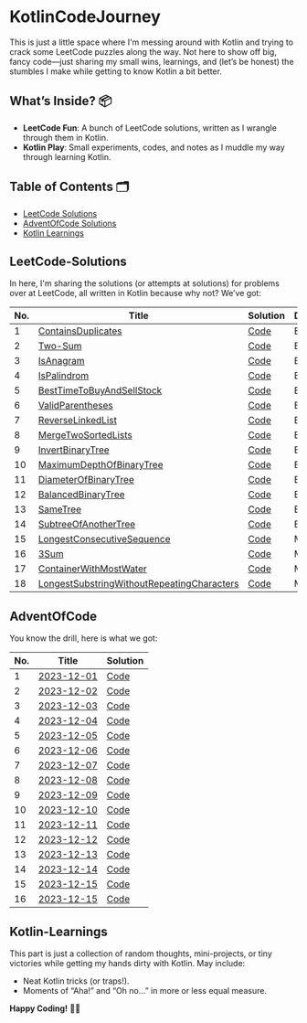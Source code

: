 # KotlinCodeJourney

This is just a little space where I'm messing around with Kotlin and trying to crack some LeetCode puzzles along the
way. Not here to show off big, fancy code—just sharing my small wins, learnings, and (let’s be honest) the stumbles I
make while getting to know Kotlin a bit better.

## What’s Inside? 📦

- **LeetCode Fun**: A bunch of LeetCode solutions, written as I wrangle through them in Kotlin.
- **Kotlin Play**: Small experiments, codes, and notes as I muddle my way through learning Kotlin.

## Table of Contents 🗂

- [LeetCode Solutions](#LeetCode-Solutions)
- [AdventOfCode Solutions](#AdventOfCode)
- [Kotlin Learnings](#kotlin-learnings)

## LeetCode-Solutions

In here, I'm sharing the solutions (or attempts at solutions) for problems over at LeetCode, all written in Kotlin
because why not? We’ve got:

| No. | Title                                                                                                                                   | Solution                                                         | Difficulty |
|-----|-----------------------------------------------------------------------------------------------------------------------------------------|------------------------------------------------------------------|------------|
| 1   | [ContainsDuplicates](https://leetcode.com/problems/contains-duplicate/description/)                                                     | [Code](./LeetCode/ContainsDuplicates.kt)                         | Easy       |
| 2   | [Two-Sum](https://leetcode.com/problems/two-sum/description/)                                                                           | [Code](./LeetCode/TwoSum.kt)                                     | Easy       |
| 3   | [IsAnagram](https://leetcode.com/problems/valid-anagram/)                                                                               | [Code](./LeetCode/IsAnagram.kt)                                  | Easy       |
| 4   | [IsPalindrom](https://leetcode.com/problems/valid-palindrome/)                                                                          | [Code](./LeetCode/ValidPalindrome.kt)                            | Easy       |
| 5   | [BestTimeToBuyAndSellStock](https://leetcode.com/problems/best-time-to-buy-and-sell-stock/)                                             | [Code](./LeetCode/BestTimeToBuyAndSellStock.kt)                  | Easy       |
| 6   | [ValidParentheses](https://leetcode.com/problems/valid-parentheses/)                                                                    | [Code](./LeetCode/ValidParentheses.kt)                           | Easy       |
| 7   | [ReverseLinkedList](https://leetcode.com/problems/reverse-linked-list/)                                                                 | [Code](./LeetCode/ReverseLinkedList.kt)                          | Easy       |
| 8   | [MergeTwoSortedLists](https://leetcode.com/problems/merge-two-sorted-lists/)                                                            | [Code](./LeetCode/MergeTwoSortedLists.kt)                        | Easy       |
| 9   | [InvertBinaryTree](https://leetcode.com/problems/invert-binary-tree/description/)                                                       | [Code](./LeetCode/InvertBinaryTree.kt)                           | Easy       |
| 10  | [MaximumDepthOfBinaryTree](https://leetcode.com/problems/maximum-depth-of-binary-tree/description/)                                     | [Code](./LeetCode/MaximumDepthOfBinaryTree.kt)                   | Easy       |
| 11  | [DiameterOfBinaryTree](https://leetcode.com/problems/diameter-of-binary-tree/description/)                                              | [Code](./LeetCode/DiameterOfBinaryTree.kt)                       | Easy       |
| 12  | [BalancedBinaryTree](https://leetcode.com/problems/balanced-binary-tree/description/)                                                   | [Code](./LeetCode/BalancedBinaryTree.kt)                         | Easy       |
| 13  | [SameTree](https://leetcode.com/problems/same-tree/description/)                                                                        | [Code](./LeetCode/SameTree.kt)                                   | Easy       |
| 14  | [SubtreeOfAnotherTree](https://leetcode.com/problems/subtree-of-another-tree/description/)                                              | [Code](./LeetCode/SubtreeOfAnotherTree.kt)                       | Easy       |
| 15  | [LongestConsecutiveSequence](https://leetcode.com/problems/longest-consecutive-sequence/description/)                                   | [Code](./LeetCode/LongestConsecutiveSequence.kt)                 | Medium     |
| 16  | [3Sum](https://leetcode.com/problems/3sum/description/)                                                                                 | [Code](./LeetCode/ThreeSum.kt)                                   | Medium     |
| 17  | [ContainerWithMostWater](https://leetcode.com/problems/container-with-most-water/description/)                                          | [Code](./LeetCode/ContainerWithMostWater.kt)                     | Medium     |
| 18  | [LongestSubstringWithoutRepeatingCharacters](https://leetcode.com/problems/longest-substring-without-repeating-characters/description/) | [Code](./LeetCode/LongestSubstringWithoutRepeatingCharacters.kt) | Medium     |

## AdventOfCode

You know the drill, here is what we got:

| No. | Title                                              | Solution                                     |
|-----|----------------------------------------------------|----------------------------------------------|
| 1   | [2023-12-01](https://adventofcode.com/2023/day/1)  | [Code](./AdventOfCode/Challenge2023Day01.kt) |
| 2   | [2023-12-02](https://adventofcode.com/2023/day/2)  | [Code](./AdventOfCode/Challenge2023Day02.kt) |
| 3   | [2023-12-03](https://adventofcode.com/2023/day/3)  | [Code](./AdventOfCode/Challenge2023Day03.kt) |
| 4   | [2023-12-04](https://adventofcode.com/2023/day/4)  | [Code](./AdventOfCode/Challenge2023Day04.kt) |
| 5   | [2023-12-05](https://adventofcode.com/2023/day/5)  | [Code](./AdventOfCode/Challenge2023Day05.kt) |
| 6   | [2023-12-06](https://adventofcode.com/2023/day/6)  | [Code](./AdventOfCode/Challenge2023Day06.kt) |
| 7   | [2023-12-07](https://adventofcode.com/2023/day/7)  | [Code](./AdventOfCode/Challenge2023Day07.kt) |
| 8   | [2023-12-08](https://adventofcode.com/2023/day/8)  | [Code](./AdventOfCode/Challenge2023Day08.kt) |
| 9   | [2023-12-09](https://adventofcode.com/2023/day/9)  | [Code](./AdventOfCode/Challenge2023Day09.kt) |
| 10  | [2023-12-10](https://adventofcode.com/2023/day/10) | [Code](./AdventOfCode/Challenge2023Day10.kt) |
| 11  | [2023-12-11](https://adventofcode.com/2023/day/11) | [Code](./AdventOfCode/Challenge2023Day11.kt) |
| 12  | [2023-12-12](https://adventofcode.com/2023/day/12) | [Code](./AdventOfCode/Challenge2023Day12.kt) |
| 13  | [2023-12-13](https://adventofcode.com/2023/day/13) | [Code](./AdventOfCode/Challenge2023Day13.kt) |
| 14  | [2023-12-14](https://adventofcode.com/2023/day/14) | [Code](./AdventOfCode/Challenge2023Day14.kt) |
| 15  | [2023-12-15](https://adventofcode.com/2023/day/15) | [Code](./AdventOfCode/Challenge2023Day15.kt) |
| 16  | [2023-12-15](https://adventofcode.com/2023/day/16) | [Code](./AdventOfCode/Challenge2023Day16.kt) |

## Kotlin-Learnings

This part is just a collection of random thoughts, mini-projects, or tiny victories while getting my hands dirty with
Kotlin. May include:

- Neat Kotlin tricks (or traps!).
- Moments of “Aha!” and “Oh no...” in more or less equal measure.

**Happy Coding!** 🚀🎉

